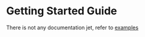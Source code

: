 # Getting Started Guide
There is not any documentation jet, refer to [examples](../Examples/program.cs)
